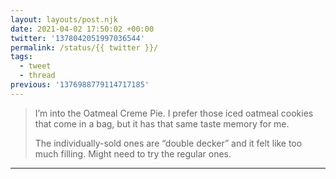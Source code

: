 ```yaml
---
layout: layouts/post.njk
date: 2021-04-02 17:50:02 +00:00
twitter: '1378042051997036544'
permalink: /status/{{ twitter }}/
tags: 
  - tweet
  - thread
previous: '1376988779114717185'
---
```


> I’m into the Oatmeal Creme Pie. I prefer those iced oatmeal cookies that come in a bag, but it has that same taste memory for me.
> 
> The individually-sold ones are “double decker” and it felt like too much filling. Might need to try the regular ones.

---
